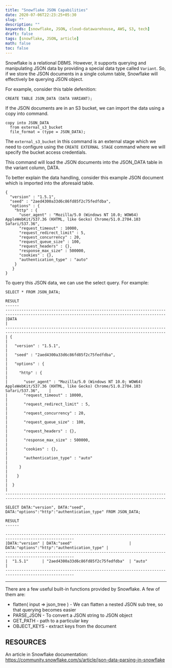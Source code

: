 ```yaml
---
title: "Snowflake JSON Capabilities"
date: 2020-07-06T22:23:25+05:30
slug: ""
description: ""
keywords: [snowflake, JSON, cloud-datawarehouse, AWS, S3, tech]
draft: false
tags: [snowflake, JSON, article]
math: false
toc: false
---
```

Snowflake is a relational DBMS. However, it supports querying and manipulating JSON data by providing a special data type called `Variant`. 
So, if we store the JSON documents in a single column table, Snowflake will effectively be querying JSON object.

For example, consider this table defenition:

```
CREATE TABLE JSON_DATA (DATA VARIANT);
```

If the JSON documents are in an S3 bucket, we can import the data using a copy into command. 

```
copy into JSON_DATA
  from external_s3_bucket
  file_format = (type = JSON_DATA);
```

The `external_s3_bucket` in this command is an external stage which we need to configure using the `CREATE EXTERNAL STAGE` command where we will specify the bucket access credentials.

This command will load the JSON documents into the JSON_DATA table in the variant column, DATA.

To better explain the data handling, consider this example JSON document which is imported into the aforesaid table.

```
{
  "version" : "1.5.1",
  "seed" : "2aed4300a33d6c86fd85f2c75fedfdba",
  "options" : {
    "http" : {
      "user_agent" : "Mozilla/5.0 (Windows NT 10.0; WOW64) AppleWebKit/537.36 (KHTML, like Gecko) Chrome/51.0.2704.103 Safari/537.36",
      "request_timeout" : 10000,
      "request_redirect_limit" : 5,
      "request_concurrency" : 20,
      "request_queue_size" : 100,
      "request_headers" : {},
      "response_max_size" : 500000,
      "cookies" : {},
      "authentication_type" : "auto"
    }
   }
}
```

To query this JSON data, we can use the select query.
For example:
```
SELECT * FROM JSON_DATA;

RESULT
------
--------------------------------------------------------------------------------------------------------------------------------------------
|DATA 																																		|
--------------------------------------------------------------------------------------------------------------------------------------------
| {																																			|
|   "version" : "1.5.1",																													|
|   "seed" : "2aed4300a33d6c86fd85f2c75fedfdba",																							|
|   "options" : {																															|
|     "http" : {																															|
|       "user_agent" : "Mozilla/5.0 (Windows NT 10.0; WOW64) AppleWebKit/537.36 (KHTML, like Gecko) Chrome/51.0.2704.103 Safari/537.36",	|
|       "request_timeout" : 10000,																											|
|       "request_redirect_limit" : 5,																										|
|       "request_concurrency" : 20,																											|
|       "request_queue_size" : 100,																											|
|       "request_headers" : {},																												|
|       "response_max_size" : 500000,																										|
|       "cookies" : {},																														|
|       "authentication_type" : "auto"																										|
|     }																																		|
|    }																																		|
|  }																																		|
--------------------------------------------------------------------------------------------------------------------------------------------
```

```
SELECT DATA:"version", DATA:"seed", DATA:"options":"http":"authentication_type" FROM JSON_DATA;

RESULT
------

----------------------------------------------------------------------------------------------------
|DATA:"version" | DATA:"seed"                         | DATA:"options":"http":"authentication_type" |
----------------------------------------------------------------------------------------------------
|  "1.5.1"		| "2aed4300a33d6c86fd85f2c75fedfdba"  | "auto"										|
----------------------------------------------------------------------------------------------------

```

----------------------------

There are a few useful built-in functions provided by Snowflake. A few of them are:
* flatten( input => json_tree ) - We can flatten a nested JSON sub tree, so that querying becomes easier
* PARSE_JSON - To convert a JSON string to JSON object
* GET_PATH - path to a particular key
* OBJECT_KEYS - extract keys from the document



RESOURCES
---------

An article in Snowflake documentation:
https://community.snowflake.com/s/article/json-data-parsing-in-snowflake


